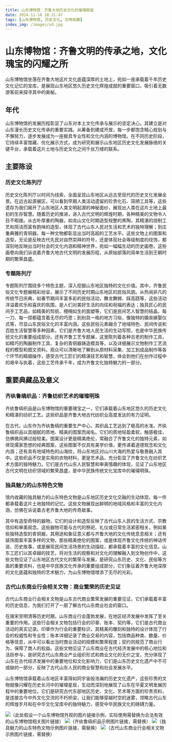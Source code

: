 ```yaml
---
title: 山东博物馆：齐鲁大地历史文化的璀璨殿堂
date: 2024-11-18 18:31:47
tags: [山东博物馆, 历史文化, 文物收藏]
index_img: /images/sd.jpg
---
```


# 山东博物馆：齐鲁文明的传承之地，文化瑰宝的闪耀之所

山东博物馆坐落在齐鲁大地这片文化底蕴深厚的土地上，宛如一座承载着千年历史文化记忆的宝库，是展现山东地区悠久历史文化辉煌成就的重要窗口，吸引着无数游客前来探寻其中的奥秘。

## 年代
山东博物馆的发展历程彰显了山东对本土文化传承与展示的坚定决心。其建立是对山东漫长历史文化传承的重要实践。从筹备到建成开放，每一步都饱含精心规划与不懈努力，逐步发展成为一座极具专业性和文化内涵的博物馆。在不同历史阶段，它持续丰富馆藏、优化展示方式，成为研究和展示山东地区历史文化发展脉络的关键平台，承载着这片土地与历史文化之间千丝万缕的联系。

## 主要陈设
### 历史文化陈列厅
历史文化陈列厅以时间为线索，全面呈现山东地区从远古至现代的历史文化发展全景。在远古起源展区，可以看到早期人类活动遗留的珍贵化石、简陋工具等，这些遗存为我们揭开了山东地区人类文明起源的神秘面纱，展现出人类在这片土地上最初的生存智慧。随着历史的推进，进入古代文明的辉煌时期，各种精美的文物令人目不暇接。从古朴厚重的陶器，如龙山文化时期造型规整的黑陶，其精湛的烧制工艺和简洁而富有韵味的造型，体现了古代山东人民对生活和艺术的独特理解；到庄重典雅的青铜器，每一种文物都彰显出当时高超的工艺水平。这些文物上的图案和造型，无论是反映古代先民对自然崇拜的符号，还是体现社会等级制度的纹饰，都深刻地反映出当时社会的文化内涵和精神世界，宛如一幅幅生动的历史画卷。这些画卷向我们诉说着齐鲁大地古代文明的发展历程，从原始部落的简单生活到王朝时期的繁荣昌盛。

### 专题陈列厅
专题陈列厅围绕多个特色主题，深入挖掘山东地区独特的文化价值。其中，齐鲁民俗文化专题展精彩纷呈，展示了不同历史时期山东地区的民俗风貌。从热闹非凡的传统节日庆典，如春节期间丰富多彩的民俗活动，舞龙舞狮、踩高跷等，这些活动洋溢着欢乐和喜庆的氛围，是人们对美好生活的向往和祝福的表达；独具匠心的民间手工艺品，如精美的剪纸、栩栩如生的面塑等，它们是民间艺人智慧的结晶，每一刀、每一捏都蕴含着无尽的巧思；到别具一格的地方习俗，像独特的婚丧嫁娶仪式等，尽显山东民俗文化的丰富内涵。这些民俗元素融合了地域特色、民间传说和百姓生活智慧等多种因素，它们是齐鲁大地人民生活的生动写照，也是中华民族传统文化的重要组成部分。还有齐鲁工艺专题展，这里陈列着各种古老的制作工具，如精巧的陶器制作工具、复杂的青铜器铸造模具等，以及详细展示文物制作工艺流程的模型和图文资料。观众可以清晰地了解到从原材料采集、加工到成品制作等各个环节的精细操作，感受古代工匠们的精湛技艺和智慧，体会到他们在创作过程中的艰辛与执着，这些工艺传承千年，成为齐鲁文化独特魅力的一部分。

## 重要典藏品及意义
### 齐纨鲁缟织品：齐鲁纺织艺术的璀璨明珠
齐纨鲁缟织品是山东博物馆的重要瑰宝之一，它们承载着山东地区悠久的历史文化和精湛的纺织工艺。这些织品是齐鲁大地古代纺织业高度发达的有力证明。

在古代，山东作为齐纨鲁缟的重要生产中心，其织品工艺达到了极高的水准。齐纨鲁缟织品以其细腻的质地、精美的图案而闻名。它们的质地轻盈柔软，触感极佳，仿佛微风拂过般轻柔。图案设计更是精美绝伦，常融合了齐鲁文化的独特元素，如体现儒家思想的经典图案，这些图案不仅具有美学价值，更传递着道德观念和文化内涵；还有具有地域特色的山海纹，将山东地区对山川大海的热爱与敬畏融入其中。这些织品不仅是实用的衣物材料，更是艺术品，充分彰显了齐鲁文化在纺织艺术方面的独特魅力。它们是古代山东人民智慧和审美情趣的体现，见证了山东地区古代文明在纺织领域的繁荣昌盛，是中华民族传统文化宝库中的璀璨明珠。

### 独具魅力的山东特色文物
馆内收藏的独具魅力的山东特色文物是山东地区历史文化交融的生动体现，每一件都承载着这片土地独特的记忆。这些文物展现出鲜明的地域风格和丰富的文化内涵，仿佛在诉说着古老齐鲁大地的传奇故事。

其中有造型奇特的器物，它们的设计和造型反映了古代山东人民的生活方式、宗教信仰和审美观念。这些器物可能与古代的祭祀、礼仪或日常生活紧密相关，例如某些独特造型的青铜器，其用途和象征意义都与齐鲁大地的文化传统息息相关；还有装饰图案丰富多样的文物，那些精美绝伦的图案，或是体现齐鲁文化传统的神话传说、历史故事，或是展现民间生活场景的生动描绘，都承载着丰富的文化信息。山东工匠们以其卓越的技艺，将对生活的观察和对文化的理解融入到文物创作中，这些文物见证了山东地区古代文化的繁荣与发展，是研究山东历史、文化、民俗等方面的重要资料，也是中华民族文化传承的重要组成部分，它们象征着齐鲁大地深厚的文化底蕴和独特的艺术魅力，为山东博物馆增添了无尽的光彩。

### 古代山东商业行会相关文物：商业繁荣的历史见证
古代山东商业行会相关文物是山东古代商业繁荣发展的重要见证，它们承载着丰富的历史信息，为我们打开了一扇了解古代山东商业社会的窗口。

在唐宋至明清等历史时期，山东商业行会蓬勃发展，在地区经济发展中发挥了至关重要的作用。这些行会相关文物包括行会的印章、账本、契约等，它们是古代商业活动的真实记录。印章作为行会的重要标识，其精美的雕刻和独特的设计体现了行会的权威性和专业性；账本详细记录了商业交易的内容，包括商品种类、数量、价格等信息，从中可以看出当时商业活动的规模和繁荣程度；契约则规范了商业行为，保障了商人的权益。这些文物见证了山东商业在古代经济发展中的核心地位和活跃参与，是研究古代山东商业产业组织形式和商业文化的无价之宝，充分体现了山东在古代经济发展中的重要地位和文化影响力，它们是山东历史文化遗产中不可或缺的一部分，反映了古代山东人民的商业智慧和社会发展水平。

山东博物馆承载着山东地区丰富得如同宇宙般浩瀚的历史文化遗产，这些珍贵的文物就像闪耀在历史长河中的璀璨星辰，生动而深刻地展现了山东在华夏文明发展历程中的重要地位。它们是研究古代东部地区历史、文化、艺术等方面的珍贵资料，是连接古今中外文化交流的不朽桥梁，让我们能够穿越时空的迷雾，领略古代山东的辉煌岁月和在中华文化宝库中的独特魅力，感受中华民族文化的磅礴力量。

<img src="https://example.com/shandong_museum_exterior.jpg">（此处假设一个山东博物馆外观的图片链接示例，实际使用需替换为合法有效的山东博物馆相关图片链接）
<img src="https://example.com/qiwuanlugao_textile.jpg">（齐纨鲁缟织品示例图片链接，需替换）
<img src="https://example.com/shandong_characteristic_artifacts.jpg">（独具魅力的山东特色文物示例图片链接，需替换）
<img src="https://example.com/shandong_guild_artifacts.jpg">（古代山东商业行会相关文物示例图片链接，需替换）
